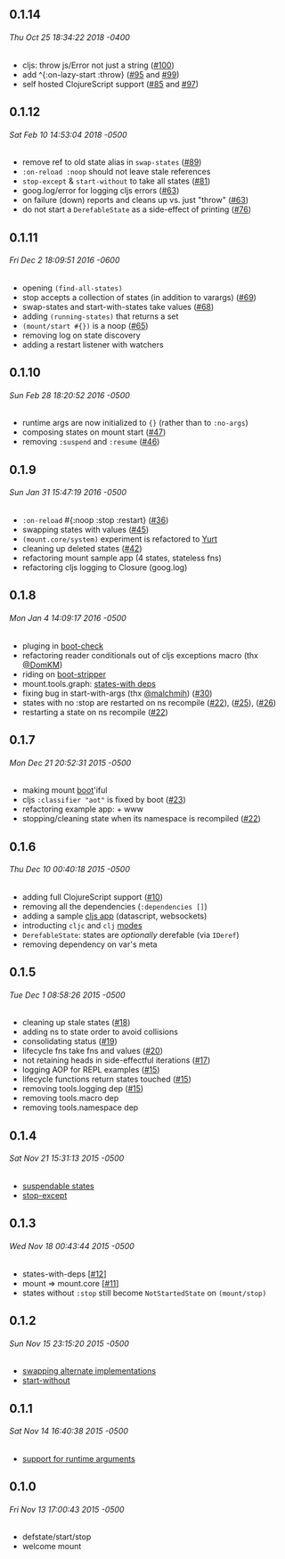 ## 0.1.14
###### Thu Oct 25 18:34:22 2018 -0400

* cljs: throw js/Error not just a string ([#100](https://github.com/tolitius/mount/issues/100))
* add ^{:on-lazy-start :throw} ([#95](https://github.com/tolitius/mount/issues/95) and [#99](https://github.com/tolitius/mount/issues/99))
* self hosted ClojureScript support ([#85](https://github.com/tolitius/mount/issues/85) and [#97](https://github.com/tolitius/mount/issues/97))

## 0.1.12
###### Sat Feb 10 14:53:04 2018 -0500

* remove ref to old state alias in `swap-states` ([#89](https://github.com/tolitius/mount/issues/89))
* `:on-reload :noop` should not leave stale references
* `stop-except` & `start-without` to take all states ([#81](https://github.com/tolitius/mount/issues/81))
* goog.log/error for logging cljs errors ([#63](https://github.com/tolitius/mount/issues/63))
* on failure (down) reports and cleans up vs. just "throw" ([#63](https://github.com/tolitius/mount/issues/63))
* do not start a `DerefableState` as a side-effect of printing ([#76](https://github.com/tolitius/mount/issues/76))

## 0.1.11
###### Fri Dec 2 18:09:51 2016 -0600

* opening `(find-all-states)`
* stop accepts a collection of states (in addition to varargs) ([#69](https://github.com/tolitius/mount/issues/69))
* swap-states and start-with-states take values ([#68](https://github.com/tolitius/mount/issues/68))
* adding `(running-states)` that returns a set
* `(mount/start #{})` is a noop ([#65](https://github.com/tolitius/mount/issues/65))
* removing log on state discovery
* adding a restart listener with watchers

## 0.1.10
###### Sun Feb 28 18:20:52 2016 -0500

* runtime args are now initialized to `{}` (rather than to `:no-args`)
* composing states on mount start ([#47](https://github.com/tolitius/mount/issues/47))
* removing `:suspend` and `:resume` ([#46](https://github.com/tolitius/mount/issues/46))

## 0.1.9
###### Sun Jan 31 15:47:19 2016 -0500

* `:on-reload` #{:noop :stop :restart} ([#36](https://github.com/tolitius/mount/issues/36))
* swapping states with values ([#45](https://github.com/tolitius/mount/issues/45))
* `(mount.core/system)` experiment is refactored to [Yurt](https://github.com/tolitius/yurt)
* cleaning up deleted states ([#42](https://github.com/tolitius/mount/issues/42))
* refactoring mount sample app (4 states, stateless fns)
* refactoring cljs logging to Closure (goog.log)

## 0.1.8
###### Mon Jan 4 14:09:17 2016 -0500

* pluging in [boot-check](https://github.com/tolitius/boot-check)
* refactoring reader conditionals out of cljs exceptions macro (thx [@DomKM](https://github.com/DomKM))
* riding on [boot-stripper](https://github.com/tolitius/boot-stripper)
* mount.tools.graph: [states-with deps](https://github.com/tolitius/mount/blob/0.1.8/src/mount/tools/graph.cljc#L20)
* fixing bug in start-with-args (thx [@malchmih](https://github.com/malchmih)) ([#30](https://github.com/tolitius/mount/issues/30))
* states with no :stop are restarted on ns recompile ([#22](https://github.com/tolitius/mount/issues/22)), ([#25](https://github.com/tolitius/mount/issues/25)), ([#26](https://github.com/tolitius/mount/issues/26))
* restarting a state on ns recompile ([#22](https://github.com/tolitius/mount/issues/22))

## 0.1.7
###### Mon Dec 21 20:52:31 2015 -0500

* making mount [boot](https://github.com/boot-clj/boot)'iful
* cljs `:classifier "aot"` is fixed by boot ([#23](https://github.com/tolitius/mount/issues/23))
* refactoring example app: + www
* stopping/cleaning state when its namespace is recompiled ([#22](https://github.com/tolitius/mount/issues/22))

## 0.1.6
###### Thu Dec 10 00:40:18 2015 -0500

* adding full ClojureScript support ([#10](https://github.com/tolitius/mount/issues/10))
* removing all the dependencies (`:dependencies []`)
* adding a sample [cljs app](https://github.com/tolitius/mount/blob/1ac28981a6a63a103a9057fd34a338c37acb913b/doc/clojurescript.md#mounting-that-clojurescript) (datascript, websockets)
* introducting `cljc` and `clj` [modes](https://github.com/tolitius/mount/blob/1ac28981a6a63a103a9057fd34a338c37acb913b/doc/clojurescript.md#mount-modes)
* `DerefableState`: states are _optionally_ derefable (via `IDeref`)
* removing dependency on var's meta

## 0.1.5
###### Tue Dec 1 08:58:26 2015 -0500

* cleaning up stale states ([#18](https://github.com/tolitius/mount/issues/18))
* adding ns to state order to avoid collisions
* consolidating status ([#19](https://github.com/tolitius/mount/issues/19))
* lifecycle fns take fns and values ([#20](https://github.com/tolitius/mount/issues/20))
* not retaining heads in side-effectful iterations ([#17](https://github.com/tolitius/mount/issues/17))
* logging AOP for REPL examples ([#15](https://github.com/tolitius/mount/issues/15))
* lifecycle functions return states touched ([#15](https://github.com/tolitius/mount/issues/15))
* removing tools.logging dep ([#15](https://github.com/tolitius/mount/issues/15))
* removing tools.macro dep
* removing tools.namespace dep

## 0.1.4
###### Sat Nov 21 15:31:13 2015 -0500

* [suspendable states](https://github.com/tolitius/mount#suspending-and-resuming)
* [stop-except](https://github.com/tolitius/mount#stop-an-application-except-certain-states)

## 0.1.3
###### Wed Nov 18 00:43:44 2015 -0500

* states-with-deps [[#12](https://github.com/tolitius/mount/issues/12)]
* mount => mount.core [[#11](https://github.com/tolitius/mount/issues/11)]
* states without `:stop` still become `NotStartedState` on `(mount/stop)`

## 0.1.2
###### Sun Nov 15 23:15:20 2015 -0500

* [swapping alternate implementations](https://github.com/tolitius/mount#swapping-alternate-implementations)
* [start-without](https://github.com/tolitius/mount#start-an-application-without-certain-states)

## 0.1.1
###### Sat Nov 14 16:40:38 2015 -0500

* [support for runtime arguments](https://github.com/tolitius/mount#runtime-arguments)

## 0.1.0
###### Fri Nov 13 17:00:43 2015 -0500

* defstate/start/stop
* welcome mount
